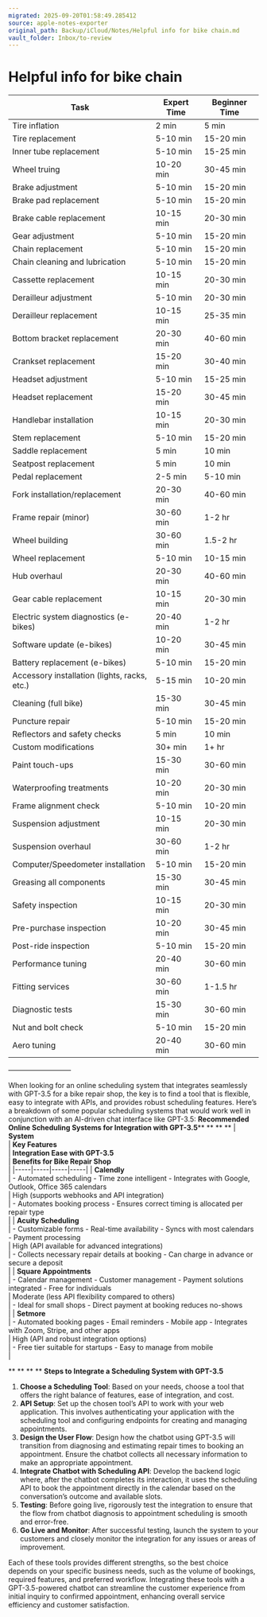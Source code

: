 ```yaml
---
migrated: 2025-09-20T01:58:49.285412
source: apple-notes-exporter
original_path: Backup/iCloud/Notes/Helpful info for bike chain.md
vault_folder: Inbox/to-review
---
```

# Helpful info for bike chain

|  Task<br/> | Expert Time<br/> | Beginner Time<br/> |
|-----|-----|-----|
|  Tire inflation<br/> | 2 min<br/> | 5 min<br/> |
|  Tire replacement<br/> | 5-10 min<br/> | 15-20 min<br/> |
|  Inner tube replacement<br/> | 5-10 min<br/> | 15-25 min<br/> |
|  Wheel truing<br/> | 10-20 min<br/> | 30-45 min<br/> |
|  Brake adjustment<br/> | 5-10 min<br/> | 15-20 min<br/> |
|  Brake pad replacement<br/> | 5-10 min<br/> | 15-20 min<br/> |
|  Brake cable replacement<br/> | 10-15 min<br/> | 20-30 min<br/> |
|  Gear adjustment<br/> | 5-10 min<br/> | 15-20 min<br/> |
|  Chain replacement<br/> | 5-10 min<br/> | 15-20 min<br/> |
|  Chain cleaning and lubrication<br/> | 5-10 min<br/> | 15-20 min<br/> |
|  Cassette replacement<br/> | 10-15 min<br/> | 20-30 min<br/> |
|  Derailleur adjustment<br/> | 5-10 min<br/> | 20-30 min<br/> |
|  Derailleur replacement<br/> | 10-15 min<br/> | 25-35 min<br/> |
|  Bottom bracket replacement<br/> | 20-30 min<br/> | 40-60 min<br/> |
|  Crankset replacement<br/> | 15-20 min<br/> | 30-40 min<br/> |
|  Headset adjustment<br/> | 5-10 min<br/> | 15-25 min<br/> |
|  Headset replacement<br/> | 15-20 min<br/> | 30-45 min<br/> |
|  Handlebar installation<br/> | 10-15 min<br/> | 20-30 min<br/> |
|  Stem replacement<br/> | 5-10 min<br/> | 15-20 min<br/> |
|  Saddle replacement<br/> | 5 min<br/> | 10 min<br/> |
|  Seatpost replacement<br/> | 5 min<br/> | 10 min<br/> |
|  Pedal replacement<br/> | 2-5 min<br/> | 5-10 min<br/> |
|  Fork installation/replacement<br/> | 20-30 min<br/> | 40-60 min<br/> |
|  Frame repair (minor)<br/> | 30-60 min<br/> | 1-2 hr<br/> |
|  Wheel building<br/> | 30-60 min<br/> | 1.5-2 hr<br/> |
|  Wheel replacement<br/> | 5-10 min<br/> | 10-15 min<br/> |
|  Hub overhaul<br/> | 20-30 min<br/> | 40-60 min<br/> |
|  Gear cable replacement<br/> | 10-15 min<br/> | 20-30 min<br/> |
|  Electric system diagnostics (e-bikes)<br/> | 20-40 min<br/> | 1-2 hr<br/> |
|  Software update (e-bikes)<br/> | 10-20 min<br/> | 30-45 min<br/> |
|  Battery replacement (e-bikes)<br/> | 5-10 min<br/> | 15-20 min<br/> |
|  Accessory installation (lights, racks, etc.)<br/> | 5-15 min<br/> | 10-20 min<br/> |
|  Cleaning (full bike)<br/> | 15-30 min<br/> | 30-45 min<br/> |
|  Puncture repair<br/> | 5-10 min<br/> | 15-20 min<br/> |
|  Reflectors and safety checks<br/> | 5 min<br/> | 10 min<br/> |
|  Custom modifications<br/> | 30+ min<br/> | 1+ hr<br/> |
|  Paint touch-ups<br/> | 15-30 min<br/> | 30-60 min<br/> |
|  Waterproofing treatments<br/> | 10-20 min<br/> | 20-30 min<br/> |
|  Frame alignment check<br/> | 5-10 min<br/> | 10-20 min<br/> |
|  Suspension adjustment<br/> | 10-15 min<br/> | 20-30 min<br/> |
|  Suspension overhaul<br/> | 30-60 min<br/> | 1-2 hr<br/> |
|  Computer/Speedometer installation<br/> | 5-10 min<br/> | 15-20 min<br/> |
|  Greasing all components<br/> | 15-30 min<br/> | 30-45 min<br/> |
|  Safety inspection<br/> | 10-15 min<br/> | 20-30 min<br/> |
|  Pre-purchase inspection<br/> | 10-20 min<br/> | 30-45 min<br/> |
|  Post-ride inspection<br/> | 5-10 min<br/> | 15-20 min<br/> |
|  Performance tuning<br/> | 20-40 min<br/> | 30-60 min<br/> |
|  Fitting services<br/> | 30-60 min<br/> | 1-1.5 hr<br/> |
|  Diagnostic tests<br/> | 15-30 min<br/> | 30-60 min<br/> |
|  Nut and bolt check<br/> | 5-10 min<br/> | 15-20 min<br/> |
|  Aero tuning<br/> | 20-40 min<br/> | 30-60 min<br/> |

—————————

When looking for an online scheduling system that integrates seamlessly with GPT-3.5 for a bike repair shop, the key is to find a tool that is flexible, easy to integrate with APIs, and provides robust scheduling features. Here’s a breakdown of some popular scheduling systems that would work well in conjunction with an AI-driven chat interface like GPT-3.5:
**Recommended Online Scheduling Systems for Integration with GPT-3.5****
**
**
**
|  **System**<br/> | **Key Features**<br/> | **Integration Ease with GPT-3.5**<br/> | **Benefits for Bike Repair Shop**<br/> |
|-----|-----|-----|-----|
|  **Calendly**<br/> | - Automated scheduling - Time zone intelligent - Integrates with Google, Outlook, Office 365 calendars<br/> | High (supports webhooks and API integration)<br/> | - Automates booking process - Ensures correct timing is allocated per repair type<br/> |
|  **Acuity Scheduling**<br/> | - Customizable forms - Real-time availability - Syncs with most calendars - Payment processing<br/> | High (API available for advanced integrations)<br/> | - Collects necessary repair details at booking - Can charge in advance or secure a deposit<br/> |
|  **Square Appointments**<br/> | - Calendar management - Customer management - Payment solutions integrated - Free for individuals<br/> | Moderate (less API flexibility compared to others)<br/> | - Ideal for small shops - Direct payment at booking reduces no-shows<br/> |
|  **Setmore**<br/> | - Automated booking pages - Email reminders - Mobile app - Integrates with Zoom, Stripe, and other apps<br/> | High (API and robust integration options)<br/> | - Free tier suitable for startups - Easy to manage from mobile<br/> |

**
**
**
**
**Steps to Integrate a Scheduling System with GPT-3.5**
1. **Choose a Scheduling Tool**: Based on your needs, choose a tool that offers the right balance of features, ease of integration, and cost.
2. **API Setup**: Set up the chosen tool’s API to work with your web application. This involves authenticating your application with the scheduling tool and configuring endpoints for creating and managing appointments.
3. **Design the User Flow**: Design how the chatbot using GPT-3.5 will transition from diagnosing and estimating repair times to booking an appointment. Ensure the chatbot collects all necessary information to make an appropriate appointment.
4. **Integrate Chatbot with Scheduling API**: Develop the backend logic where, after the chatbot completes its interaction, it uses the scheduling API to book the appointment directly in the calendar based on the conversation’s outcome and available slots.
5. **Testing**: Before going live, rigorously test the integration to ensure that the flow from chatbot diagnosis to appointment scheduling is smooth and error-free.
6. **Go Live and Monitor**: After successful testing, launch the system to your customers and closely monitor the integration for any issues or areas of improvement.

Each of these tools provides different strengths, so the best choice depends on your specific business needs, such as the volume of bookings, required features, and preferred workflow. Integrating these tools with a GPT-3.5-powered chatbot can streamline the customer experience from initial inquiry to confirmed appointment, enhancing overall service efficiency and customer satisfaction.
